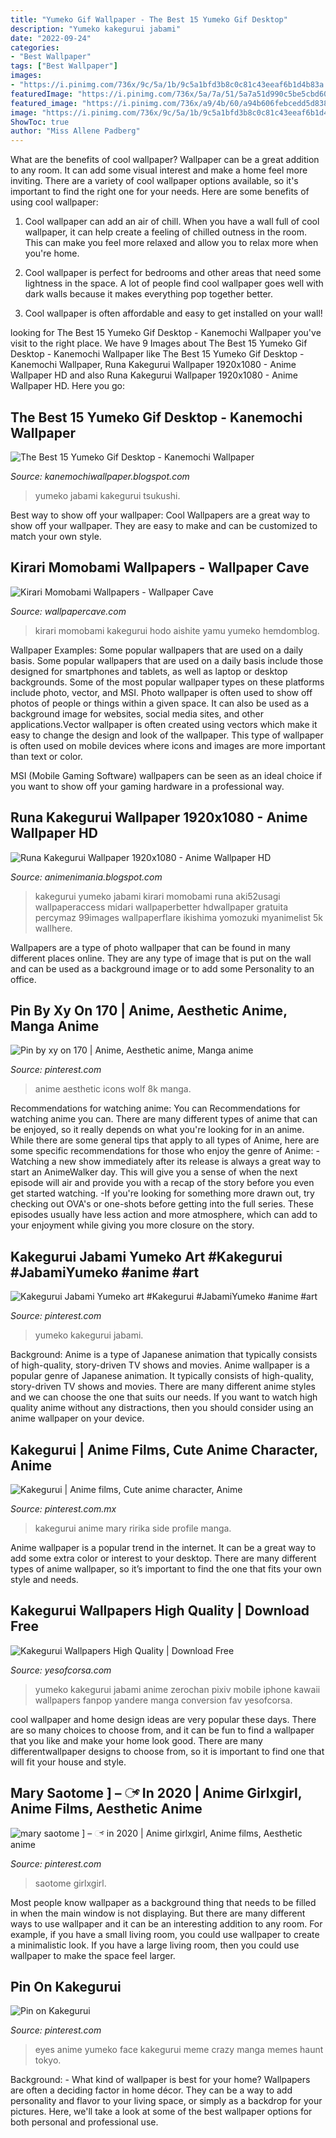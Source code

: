 ```yaml
---
title: "Yumeko Gif Wallpaper - The Best 15 Yumeko Gif Desktop"
description: "Yumeko kakegurui jabami"
date: "2022-09-24"
categories:
- "Best Wallpaper"
tags: ["Best Wallpaper"]
images:
- "https://i.pinimg.com/736x/9c/5a/1b/9c5a1bfd3b8c0c81c43eeaf6b1d4b83a.jpg"
featuredImage: "https://i.pinimg.com/736x/5a/7a/51/5a7a51d990c5be5cbd601024d97cf3e8.jpg"
featured_image: "https://i.pinimg.com/736x/a9/4b/60/a94b606febcedd5d838aaf97830675fb.jpg"
image: "https://i.pinimg.com/736x/9c/5a/1b/9c5a1bfd3b8c0c81c43eeaf6b1d4b83a.jpg"
ShowToc: true
author: "Miss Allene Padberg"
---
```



What are the benefits of cool wallpaper?
Wallpaper can be a great addition to any room. It can add some visual interest and make a home feel more inviting. There are a variety of cool wallpaper options available, so it's important to find the right one for your needs. Here are some benefits of using cool wallpaper: 
1. Cool wallpaper can add an air of chill. When you have a wall full of cool wallpaper, it can help create a feeling of chilled outness in the room. This can make you feel more relaxed and allow you to relax more when you're home. 

2. Cool wallpaper is perfect for bedrooms and other areas that need some lightness in the space. A lot of people find cool wallpaper goes well with dark walls because it makes everything pop together better. 

3. Cool wallpaper is often affordable and easy to get installed on your wall!

	

		
looking for The Best 15 Yumeko Gif Desktop - Kanemochi Wallpaper you've visit to the right place. We have 9 Images about The Best 15 Yumeko Gif Desktop - Kanemochi Wallpaper like The Best 15 Yumeko Gif Desktop - Kanemochi Wallpaper, Runa Kakegurui Wallpaper 1920x1080 - Anime Wallpaper HD and also Runa Kakegurui Wallpaper 1920x1080 - Anime Wallpaper HD. Here you go:
		
    
## The Best 15 Yumeko Gif Desktop - Kanemochi Wallpaper

<img loading=lazy src="https://i0.wp.com/media.tenor.com/images/a1630a59fbdcfcac6fae6b877fbe1572/tenor.gif" onerror="this.onerror=null;this.src='https://tse1.mm.bing.net/th?id=OIP.oWMKWfvc_KxvrmuHf74VcgAAAA&amp;pid=15.1';" alt="The Best 15 Yumeko Gif Desktop - Kanemochi Wallpaper">

_Source: kanemochiwallpaper.blogspot.com_

>yumeko jabami kakegurui tsukushi. 

	

Best way to show off your wallpaper:
Cool Wallpapers are a great way to show off your wallpaper. They are easy to make and can be customized to match your own style.

    
## Kirari Momobami Wallpapers - Wallpaper Cave

<img loading=lazy src="https://wallpapercave.com/wp/wp5394544.jpg" onerror="this.onerror=null;this.src='https://tse4.mm.bing.net/th?id=OIP.meOypVvtjR4gJyy1y9X3RAHaNK&amp;pid=15.1';" alt="Kirari Momobami Wallpapers - Wallpaper Cave">

_Source: wallpapercave.com_

>kirari momobami kakegurui hodo aishite yamu yumeko hemdomblog. 

	

Wallpaper Examples: Some popular wallpapers that are used on a daily basis.
Some popular wallpapers that are used on a daily basis include those designed for smartphones and tablets, as well as laptop or desktop backgrounds. Some of the most popular wallpaper types on these platforms include photo, vector, and MSI. 
Photo wallpaper is often used to show off photos of people or things within a given space. It can also be used as a background image for websites, social media sites, and other applications.Vector wallpaper is often created using vectors which make it easy to change the design and look of the wallpaper. This type of wallpaper is often used on mobile devices where icons and images are more important than text or color. 

MSI (Mobile Gaming Software) wallpapers can be seen as an ideal choice if you want to show off your gaming hardware in a professional way.

    
## Runa Kakegurui Wallpaper 1920x1080 - Anime Wallpaper HD

<img loading=lazy src="https://cutewallpaper.org/21/kakegurui-wallpaper/Have-this-good-desktop-wallpaper.-Kakegurui.jpg" onerror="this.onerror=null;this.src='https://tse1.mm.bing.net/th?id=OIP.0PNaPAdwxAryEHr4LyLyYwHaEK&amp;pid=15.1';" alt="Runa Kakegurui Wallpaper 1920x1080 - Anime Wallpaper HD">

_Source: animenimania.blogspot.com_

>kakegurui yumeko jabami kirari momobami runa aki52usagi wallpaperaccess midari wallpaperbetter hdwallpaper gratuita percymaz 99images wallpaperflare ikishima yomozuki myanimelist 5k wallhere. 

	



Wallpapers are a type of photo wallpaper that can be found in many different places online. They are any type of image that is put on the wall and can be used as a background image or to add some Personality to an office.

    
## Pin By Xy On 170 | Anime, Aesthetic Anime, Manga Anime

<img loading=lazy src="https://i.pinimg.com/originals/b9/b3/60/b9b3608f83a32976a086a9533696ae3c.jpg" onerror="this.onerror=null;this.src='https://tse1.mm.bing.net/th?id=OIP.XPWqKSHNTrXDX2U8tf9EzAHaHa&amp;pid=15.1';" alt="Pin by xy on 170 | Anime, Aesthetic anime, Manga anime">

_Source: pinterest.com_

>anime aesthetic icons wolf 8k manga. 

	

Recommendations for watching anime: You can
Recommendations for watching anime you can. There are many different types of anime that can be enjoyed, so it really depends on what you're looking for in an anime. While there are some general tips that apply to all types of Anime, here are some specific recommendations for those who enjoy the genre of Anime: 
-Watching a new show immediately after its release is always a great way to start an AnimeWalker day. This will give you a sense of when the next episode will air and provide you with a recap of the story before you even get started watching. 
-If you're looking for something more drawn out, try checking out OVA's or one-shots before getting into the full series. These episodes usually have less action and more atmosphere, which can add to your enjoyment while giving you more closure on the story.

    
## Kakegurui Jabami Yumeko Art #Kakegurui #JabamiYumeko #anime #art

<img loading=lazy src="https://i.pinimg.com/736x/a9/4b/60/a94b606febcedd5d838aaf97830675fb.jpg" onerror="this.onerror=null;this.src='https://tse4.mm.bing.net/th?id=OIP.OGtaKQSKR8dbjSEQdULhlQHaHa&amp;pid=15.1';" alt="Kakegurui Jabami Yumeko art #Kakegurui #JabamiYumeko #anime #art">

_Source: pinterest.com_

>yumeko kakegurui jabami. 

	

Background: Anime is a type of Japanese animation that typically consists of high-quality, story-driven TV shows and movies.
Anime wallpaper is a popular genre of Japanese animation. It typically consists of high-quality, story-driven TV shows and movies. There are many different anime styles and we can choose the one that suits our needs. If you want to watch high quality anime without any distractions, then you should consider using an anime wallpaper on your device.

    
## Kakegurui | Anime Films, Cute Anime Character, Anime

<img loading=lazy src="https://i.pinimg.com/736x/b7/bd/95/b7bd95189978a77c27cce9bc835bc221.jpg" onerror="this.onerror=null;this.src='https://tse3.mm.bing.net/th?id=OIP.yai23fbRaCVZiQKqU5iZqAHaHa&amp;pid=15.1';" alt="Kakegurui | Anime films, Cute anime character, Anime">

_Source: pinterest.com.mx_

>kakegurui anime mary ririka side profile manga. 

	

Anime wallpaper is a popular trend in the internet. It can be a great way to add some extra color or interest to your desktop. There are many different types of anime wallpaper, so it’s important to find the one that fits your own style and needs.

    
## Kakegurui Wallpapers High Quality | Download Free

<img loading=lazy src="http://yesofcorsa.com/wp-content/uploads/2017/12/Kakegurui-Wallpaper-For-IPhone-Free.jpg" onerror="this.onerror=null;this.src='https://tse3.mm.bing.net/th?id=OIP.XD2MOulYbcY2T9Jr4T03vwHaKy&amp;pid=15.1';" alt="Kakegurui Wallpapers High Quality | Download Free">

_Source: yesofcorsa.com_

>yumeko kakegurui jabami anime zerochan pixiv mobile iphone kawaii wallpapers fanpop yandere manga conversion fav yesofcorsa. 

	

cool wallpaper and home design ideas are very popular these days. There are so many choices to choose from, and it can be fun to find a wallpaper that you like and make your home look good. There are many differentwallpaper designs to choose from, so it is important to find one that will fit your house and style.

    
## Mary Saotome ] – ್ In 2020 | Anime Girlxgirl, Anime Films, Aesthetic Anime

<img loading=lazy src="https://i.pinimg.com/736x/9c/5a/1b/9c5a1bfd3b8c0c81c43eeaf6b1d4b83a.jpg" onerror="this.onerror=null;this.src='https://tse1.mm.bing.net/th?id=OIP.rYm0V3Ry0uma4B4OvNBYCgAAAA&amp;pid=15.1';" alt="mary saotome ] – ್ in 2020 | Anime girlxgirl, Anime films, Aesthetic anime">

_Source: pinterest.com_

>saotome girlxgirl. 

	

Most people know wallpaper as a background thing that needs to be filled in when the main window is not displaying. But there are many different ways to use wallpaper and it can be an interesting addition to any room. For example, if you have a small living room, you could use wallpaper to create a minimalistic look. If you have a large living room, then you could use wallpaper to make the space feel larger.

    
## Pin On Kakegurui

<img loading=lazy src="https://i.pinimg.com/736x/5a/7a/51/5a7a51d990c5be5cbd601024d97cf3e8.jpg" onerror="this.onerror=null;this.src='https://tse4.mm.bing.net/th?id=OIP.vZa5jpaXncz0e-JXfcCXpgFMC7&amp;pid=15.1';" alt="Pin on Kakegurui">

_Source: pinterest.com_

>eyes anime yumeko face kakegurui meme crazy manga memes haunt tokyo. 

	

Background: - What kind of wallpaper is best for your home?
Wallpapers are often a deciding factor in home décor. They can be a way to add personality and flavor to your living space, or simply as a backdrop for your pictures. Here, we'll take a look at some of the best wallpaper options for both personal and professional use.

